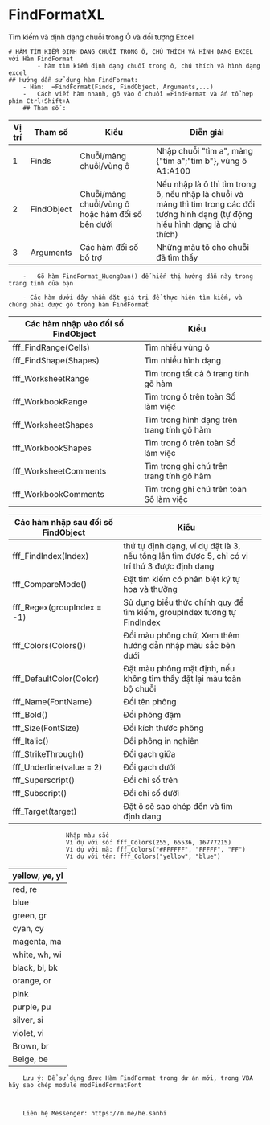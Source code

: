 # FindFormatXL
 Tìm kiếm và định dạng chuỗi trong Ô và đối tượng Excel



	# HÀM TÌM KIẾM ĐỊNH DẠNG CHUỖI TRONG Ô, CHÚ THÍCH VÀ HÌNH DẠNG EXCEL				
	với Hàm FindFormat				
			- hàm tìm kiếm định dạng chuỗi trong ô, chú thích và hình dạng excel		
	## Hướng dẫn sử dụng hàm FindFormat:				
		- Hàm: 	=FindFormat(Finds, FindObject, Arguments,...)		
		-	Cách viết hàm nhanh, gõ vào ô chuỗi =FindFormat và ấn tổ hợp phím Ctrl+Shift+A		
		## Tham số :			
| Vị trí | Tham số    | Kiểu                                                    | Diễn giải                                                                                                                                |
|--------|------------|---------------------------------------------------------|------------------------------------------------------------------------------------------------------------------------------------------|
| 1      | Finds      | Chuỗi/mảng chuỗi/vùng ô                                 | Nhập chuỗi   "tìm a", mảng {"tìm a";"tìm b"}, vùng ô A1:A100                                                                             |
| 2      | FindObject | Chuỗi/mảng   chuỗi/vùng ô      hoặc hàm đối số bên dưới | Nếu nhập là ô thì   tìm trong ô, nếu nhập là chuỗi và mảng thì tìm trong các đối tượng hình dạng   (tự động hiểu hình dạng là chú thích) |
| 3      | Arguments  | Các hàm đối số bổ trợ                                   | Những màu tô cho   chuỗi đã tìm thấy                                                                                                     |
					
		-	Gõ hàm FindFormat_HuongDan() để hiển thị hướng dẫn này trong trang tính của bạn		
					
		- Các hàm dưới đây nhầm đặt giá trị để thực hiện tìm kiếm, và chúng phải được gõ trong hàm FindFormat			
					
| Các hàm nhập vào đối số FindObject | Kiểu                                       |   |
|------------------------------------|--------------------------------------------|---|
| fff_FindRange(Cells)               | Tìm nhiều vùng ô                           |   |
| fff_FindShape(Shapes)              | Tìm nhiều hình dạng                        |   |
| fff_WorksheetRange                 | Tìm trong tất cả ô trang tính gõ hàm       |   |
| fff_WorkbookRange                  | Tìm trong ô trên toàn Sổ làm việc          |   |
| fff_WorksheetShapes                | Tìm trong hình dạng trên trang tính gõ hàm |   |
| fff_WorkbookShapes                 | Tìm trong ô trên toàn Sổ làm việc          |   |
| fff_WorksheetComments              | Tìm trong ghi chú trên trang tính gõ hàm   |   |
| fff_WorkbookComments               | Tìm trong ghi chú trên toàn Sổ làm việc    |   |
					
| Các hàm nhập sau đối số FindObject | Kiểu                                                                                            |   |
|------------------------------------|-------------------------------------------------------------------------------------------------|---|
| fff_FindIndex(Index)               | thứ tự định dạng, ví dụ đặt là 3, nếu tổng lần tìm   được 5, chỉ có vị trí thứ 3 được định dạng |   |
| fff_CompareMode()                  | Đặt tìm kiếm có phân biệt ký tự hoa và thường                                                   |   |
| fff_Regex(groupIndex = -1)         | Sử dụng biểu thức chính quy để tìm kiếm, groupIndex   tương tự FindIndex                        |   |
| fff_Colors(Colors())               | Đổi màu phông chữ,   Xem thêm hướng dẫn nhập màu sắc bên dưới                                   |   |
| fff_DefaultColor(Color)            | Đặt màu phông mặt định, nếu không tìm thấy đặt lại màu   toàn bộ chuỗi                          |   |
| fff_Name(FontName)                 | Đổi tên phông                                                                                   |   |
| fff_Bold()                         | Đổi phông đậm                                                                                   |   |
| fff_Size(FontSize)                 | Đổi kích thước phông                                                                            |   |
| fff_Italic()                       | Đổi phông in nghiên                                                                             |   |
| fff_StrikeThrough()                | Đổi gạch giữa                                                                                   |   |
| fff_Underline(value = 2)           | Đổi gạch dưới                                                                                   |   |
| fff_Superscript()                  | Đổi chỉ số trên                                                                                 |   |
| fff_Subscript()                    | Đổi chỉ số dưới                                                                                 |   |
| fff_Target(target)                 | Đặt ô sẽ sao chép đến và tìm định dạng                                                          |   |
					
					Nhập màu sắc
					Ví dụ với số: fff_Colors(255, 65536, 16777215)
					Ví dụ với mã: fff_Colors("#FFFFFF", "FFFFF", "FF")
					Ví dụ với tên: fff_Colors("yellow", "blue")
					
| yellow, ye, yl |
|----------------|
| red, re        |
| blue           |
| green, gr      |
| cyan, cy       |
| magenta, ma    |
| white, wh, wi  |
| black, bl, bk  |
| orange, or     |
| pink           |
| purple, pu     |
| silver, si     |
| violet, vi     |
| Brown, br      |
| Beige, be      |


		Lưu ý: Để sử dụng được Hàm FindFormat trong dự án mới, trong VBA hãy sao chép module modFindFormatFont	



		Liên hệ Messenger: https://m.me/he.sanbi		
